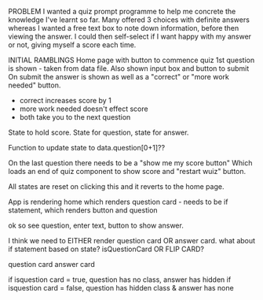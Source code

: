 PROBLEM
I wanted a quiz prompt programme to help me concrete the knowledge I've learnt so far. Many offered 3 choices with definite answers whereas I wanted a free text box to note down information, before then viewing the answer. I could then self-select if I want happy with my answer or not, giving myself a score each time.

INITIAL RAMBLINGS
Home page with button to commence quiz
1st question is shown - taken from data file. Also shown input box and button to submit
On submit the answer is shown as well as a "correct" or "more work needed" button.

- correct increases score by 1
- more work needed doesn't effect score
- both take you to the next question

State to hold score.
State for question, state for answer.

Function to update state to data.question[0+1]??

On the last question there needs to be a "show me my score button"
Which loads an end of quiz component to show score and "restart wuiz" button.

All states are reset on clicking this and it reverts to the home page.

App is rendering home which renders question card - needs to be if statement, which renders button and question

ok so see question, enter text, button to show answer.

I think we need to EITHER render question card OR answer card.
what about if statement based on state? isQuestionCard OR FLIP CARD?

question card
answer card

if isquestion card = true, question has no class, answer has hidden
if isquestion card = false, question has hidden class & answer has none
